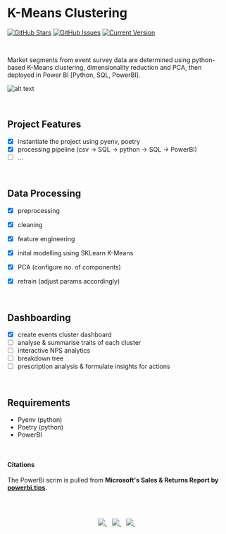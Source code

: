 K-Means Clustering
============
[![GitHub Stars](https://img.shields.io/github/stars/jordanhoare/clustering-customer-segments.svg)](https://github.com/jordanhoare/clustering-customer-segments/stargazers) [![GitHub Issues](https://img.shields.io/github/issues/jordanhoare/clustering-customer-segments.svg)](https://github.com/jordanhoare/clustering-customer-segments/issues) [![Current Version](https://img.shields.io/badge/version-0.5.0-green.svg)](https://github.com/jordanhoare/clustering-customer-segments) 

</br>

Market segments from event survey data are determined using python-based K-Means clustering, dimensionality reduction and PCA, then deployed in Power BI [Python, SQL, PowerBI].  

![alt text](https://github.com/jordanhoare/clustering-customer-segments/tree/main/clustering_customer_segments/pbix/dashboard.png)

</br>

## Project Features
- [x] instantiate the project using pyenv, poetry
- [x] processing pipeline (csv -> SQL -> python -> SQL -> PowerBI)
- [ ] ...

</br>

## Data Processing

- [x] preprocessing
- [x] cleaning
- [x] feature engineering 
- [x] inital modelling using SKLearn K-Means
- [x] PCA (configure no. of components)
- [x] retrain (adjust params accordingly)


</br>

## Dashboarding
- [x] create events cluster dashboard
- [ ] analyse & summarise traits of each cluster
- [ ] interactive NPS analytics 
- [ ] breakdown tree 
- [ ] prescription analysis & formulate insights for actions

</br>

<!-- ## Installation
To demo this application: clone the repo, navigate to the project folder and run `poetry shell` to open the venv.  Run the ` __main__.py ` file to start the server.  You can then access the web UI @ `http://127.0.0.1:8000/` -->


## Requirements 
- Pyenv (python)
- Poetry (python)
- PowerBI

 
</br>


#### Citations
The PowerBi scrim is pulled from **Microsoft's Sales & Returns Report by [powerbi.tips](https://powerbi.tips/product/scrims-msft-skateboard-report-free/).**

</br>

</br>


<p align="center">
    <a href="https://www.linkedin.com/in/jordan-hoare/">
        <img src="https://img.shields.io/badge/LinkedIn-0077B5?style=for-the-badge&logo=linkedin&logoColor=white" />
    </a>&nbsp;&nbsp;
    <a href="https://www.kaggle.com/jordanhoare">
        <img src="https://img.shields.io/badge/Kaggle-20BEFF?style=for-the-badge&logo=Kaggle&logoColor=white" />
    </a>&nbsp;&nbsp;
    <a href="mailto:jordanhoare0@gmail.com">
        <img src="https://img.shields.io/badge/Gmail-D14836?style=for-the-badge&logo=gmail&logoColor=white" />
    </a>&nbsp;&nbsp;
</p>



